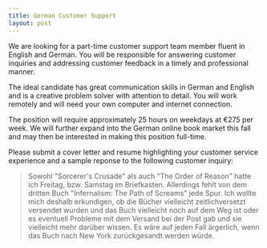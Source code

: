 ```yaml
---
title: German Customer Support
layout: post
---
```

We are looking for a part-time customer support team member fluent in English and German. You will be responsible for answering customer inquiries and addressing customer feedback in a timely and professional manner.

The ideal candidate has great communication skills in German and English and is a creative problem solver with attention to detail. You will work remotely and will need your own computer and internet connection.

The position will require approximately 25 hours on weekdays at €275 per week. We will further expand into the German online book market this fall and may then be interested in making this position full-time.

Please submit a cover letter and resume highlighting your customer service experience and a sample reponse to the following customer inquiry:

> Sowohl "Sorcerer's Crusade" als auch "The Order of Reason" hatte ich Freitag, bzw. Samstag im Briefkasten. Allerdings fehlt von dem dritten Buch "Infernalism: The Path of Screams" jede Spur. Ich wollte mich deshalb erkundigen, ob die Bücher vielleicht zeitlichversetzt versendet wurden und das Buch vielleicht noch auf dem Weg ist oder es eventuell Probleme mit dem Versand bei der Post gab und sie vielleicht mehr darüber wissen. Es wäre auf jeden Fall ärgerlich, wenn das Buch nach New York zurückgesandt werden würde.
